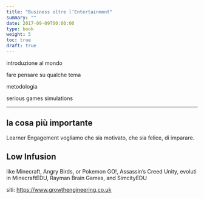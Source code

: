 ```yaml
---
title: "Business oltre l’Entertainment"
summary: ""
date: 2017-09-09T00:00:00
type: book
weight: 5
toc: true
draft: true
---
```


introduzione al mondo

fare pensare su qualche tema

metodologia

serious games
simulations


---

## la cosa più importante
Learner Engagement
vogliamo che sia motivato, che sia felice, di imparare.


## Low Infusion
like Minecraft, Angry Birds, or Pokemon GO!, Assassin’s Creed Unity, evoluti in MinecraftEDU, Rayman Brain Games, and SimcityEDU


siti:
https://www.growthengineering.co.uk



